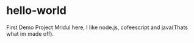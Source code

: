 # hello-world
First Demo Project
Mridul here, I like node.js, cofeescript and java(Thats what im made off).
